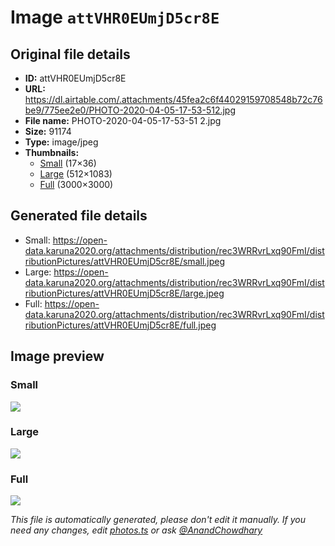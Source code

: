 # Image `attVHR0EUmjD5cr8E`

## Original file details

- **ID:** attVHR0EUmjD5cr8E
- **URL:** https://dl.airtable.com/.attachments/45fea2c6f44029159708548b72c76be9/775ee2e0/PHOTO-2020-04-05-17-53-512.jpg
- **File name:** PHOTO-2020-04-05-17-53-51 2.jpg
- **Size:** 91174
- **Type:** image/jpeg
- **Thumbnails:**
  - [Small](https://dl.airtable.com/.attachmentThumbnails/f37abb1081a85ccecee36f5310acbfc0/859a8556) (17×36)
  - [Large](https://dl.airtable.com/.attachmentThumbnails/d5132dd102a95078179dc7f4df712703/2ce119d6) (512×1083)
  - [Full](https://dl.airtable.com/.attachmentThumbnails/e7b6910938a0ad2ea4dcaf18fd355f1f/b67c3157) (3000×3000)

## Generated file details

- Small: https://open-data.karuna2020.org/attachments/distribution/rec3WRRvrLxq90FmI/distributionPictures/attVHR0EUmjD5cr8E/small.jpeg
- Large: https://open-data.karuna2020.org/attachments/distribution/rec3WRRvrLxq90FmI/distributionPictures/attVHR0EUmjD5cr8E/large.jpeg
- Full: https://open-data.karuna2020.org/attachments/distribution/rec3WRRvrLxq90FmI/distributionPictures/attVHR0EUmjD5cr8E/full.jpeg

## Image preview

### Small

![](https://open-data.karuna2020.org/attachments/distribution/rec3WRRvrLxq90FmI/distributionPictures/attVHR0EUmjD5cr8E/small.jpeg)

### Large

![](https://open-data.karuna2020.org/attachments/distribution/rec3WRRvrLxq90FmI/distributionPictures/attVHR0EUmjD5cr8E/large.jpeg)

### Full

![](https://open-data.karuna2020.org/attachments/distribution/rec3WRRvrLxq90FmI/distributionPictures/attVHR0EUmjD5cr8E/full.jpeg)

_This file is automatically generated, please don't edit it manually. If you need any changes, edit [photos.ts](/photos.ts) or ask [@AnandChowdhary](https://github.com/AnandChowdhary)_

